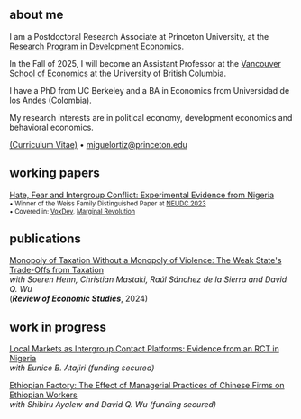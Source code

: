 ## about me

I am a Postdoctoral Research Associate at Princeton University, at the [Research Program in Development Economics](https://rpde.princeton.edu/). 

In the Fall of 2025, I will become an Assistant Professor at the [Vancouver School of Economics](https://economics.ubc.ca/) at the University of British Columbia. 

I have a PhD from UC Berkeley and a BA in Economics from Universidad de los Andes (Colombia).

My research interests are in political economy, development economics and behavioral economics.

[(Curriculum Vitae)](pdf/CV_MO.pdf) • miguelortiz@princeton.edu


## working papers

[Hate, Fear and Intergroup Conflict: Experimental Evidence from Nigeria](pdf/HateFear_Ortiz.pdf)<br/>
<span style="font-size:0.8em;">• Winner of the Weiss Family Distinguished Paper at [NEUDC 2023](https://www.hks.harvard.edu/centers/cid/events/neudc-2023-conference/agenda)</span><br>
<span style="font-size:0.8em;">• Covered in: [VoxDev](https://voxdev.org/topic/institutions-political-economy/fear-more-hate-drives-intergroup-conflict-nigeria), [Marginal Revolution](https://marginalrevolution.com/marginalrevolution/2023/11/is-fear-a-bigger-problem-than-hate.html)</span>

## publications

[Monopoly of Taxation Without a Monopoly of Violence: The Weak State's Trade-Offs from Taxation](pdf/Monopoly_of_Taxation.pdf)<br/>
_with Soeren Henn, Christian Mastaki, Raúl Sánchez de la Sierra and David Q. Wu_ <br/>
(_**Review of Economic Studies**_, 2024) <br/>
<!-- <span style="font-size:0.8em;">• Summary for a broader audience: [here](https://miguelortizp.github.io/)</span> (Lo de las flechas es para volverlo comentario) -->

## work in progress

[Local Markets as Intergroup Contact Platforms: Evidence from an RCT in Nigeria](https://miguelortizp.github.io/)<br/>
_with Eunice B. Atajiri_ _(funding secured)_

[Ethiopian Factory: The Effect of Managerial Practices of Chinese Firms on Ethiopian Workers](https://miguelortizp.github.io/)<br/>
_with Shibiru Ayalew and David Q. Wu_ _(funding secured)_



